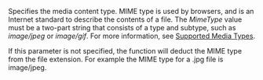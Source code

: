Specifies the media content type. MIME type is used by browsers, and is an Internet standard to describe the contents of a file. The *MimeType* value must be a two-part string that consists of a type and subtype, such as *image/jpeg* or *image/gif*. For more information, see [Supported Media Types](../../devenv-working-with-media-on-records.md#SupportedMediaTypes). 

If this parameter is not specified, the function will deduct the MIME type from the file extension. For example the MIME type for a .jpg file is image/jpeg.
